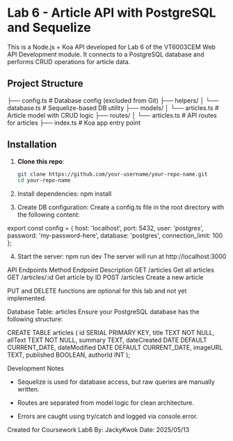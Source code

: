 # Lab 6 - Article API with PostgreSQL and Sequelize

This is a Node.js + Koa API developed for Lab 6 of the VT6003CEM Web API Development module. It connects to a PostgreSQL database and performs CRUD operations for article data.

## Project Structure

├── config.ts # Database config (excluded from Git)
├── helpers/
│ └── database.ts # Sequelize-based DB utility
├── models/
│ └── articles.ts # Article model with CRUD logic
├── routes/
│ └── articles.ts # API routes for articles
├── index.ts # Koa app entry point

## Installation

1. **Clone this repo**:
   ```bash
   git clone https://github.com/your-username/your-repo-name.git
   cd your-repo-name
   
2. Install dependencies:
npm install

3. Create DB configuration:
Create a config.ts file in the root directory with the following content:

export const config = {
  host: 'localhost',
  port: 5432,
  user: 'postgres',
  password: 'my-password-here',
  database: 'postgres',
  connection_limit: 100
};

4. Start the server:
   npm run dev
   The server will run at http://localhost:3000

API Endpoints
Method	Endpoint	Description
GET	/articles	Get all articles
GET	/articles/:id	Get article by ID
POST	/articles	Create a new article

PUT and DELETE functions are optional for this lab and not yet implemented.

Database Table: articles
Ensure your PostgreSQL database has the following structure:

CREATE TABLE articles (
  id SERIAL PRIMARY KEY,
  title TEXT NOT NULL,
  allText TEXT NOT NULL,
  summary TEXT,
  dateCreated DATE DEFAULT CURRENT_DATE,
  dateModified DATE DEFAULT CURRENT_DATE,
  imageURL TEXT,
  published BOOLEAN,
  authorId INT
);

Development Notes
- Sequelize is used for database access, but raw queries are manually written.

- Routes are separated from model logic for clean architecture.

- Errors are caught using try/catch and logged via console.error.

Created for Coursework Lab6
By: JackyKwok
Date: 2025/05/13

